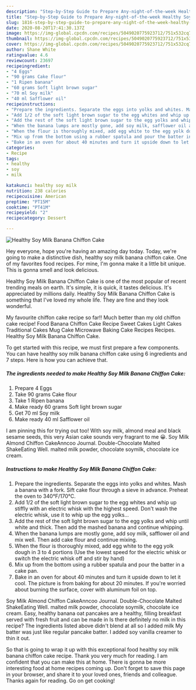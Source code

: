 ```yaml
---
description: "Step-by-Step Guide to Prepare Any-night-of-the-week Healthy Soy Milk Banana Chiffon Cake"
title: "Step-by-Step Guide to Prepare Any-night-of-the-week Healthy Soy Milk Banana Chiffon Cake"
slug: 1816-step-by-step-guide-to-prepare-any-night-of-the-week-healthy-soy-milk-banana-chiffon-cake
date: 2020-08-20T17:41:30.137Z
image: https://img-global.cpcdn.com/recipes/5049020775923712/751x532cq70/healthy-soy-milk-banana-chiffon-cake-recipe-main-photo.jpg
thumbnail: https://img-global.cpcdn.com/recipes/5049020775923712/751x532cq70/healthy-soy-milk-banana-chiffon-cake-recipe-main-photo.jpg
cover: https://img-global.cpcdn.com/recipes/5049020775923712/751x532cq70/healthy-soy-milk-banana-chiffon-cake-recipe-main-photo.jpg
author: Shane White
ratingvalue: 4.6
reviewcount: 23697
recipeingredient:
- "4 Eggs"
- "90 grams Cake flour"
- "1 Ripen banana"
- "60 grams Soft light brown sugar"
- "70 ml Soy milk"
- "40 ml Safflower oil"
recipeinstructions:
- "Prepare the ingredients. Separate the eggs into yolks and whites. Mash a banana with a fork. Sift cake flour through a sieve in advance. Preheat the oven to 340°F/170°C."
- "Add 1/2 of the soft light brown sugar to the egg whites and whip up stiffly with an electric whisk with the highest speed. Don&#39;t wash the electric whisk, use it to whip up the egg yolks..."
- "Add the rest of the soft light brown sugar to the egg yolks and whip until white and thick. Then add the mashed banana and continue whipping."
- "When the banana lumps are mostly gone, add soy milk, safflower oil and mix well. Then add cake flour and continue mixing."
- "When the flour is thoroughly mixed, add egg white to the egg yolk dough in 3 to 4 portions (Use the lowest speed for the electric whisk or switch the electric whisk off and stir by hand)"
- "Mix up from the bottom using a rubber spatula and pour the batter in a cake pan."
- "Bake in an oven for about 40 minutes and turn it upside down to let it cool. The picture is from baking for about 20 minutes. If you&#39;re worried about burning the surface, cover with aluminum foil on top."
categories:
- Recipe
tags:
- healthy
- soy
- milk

katakunci: healthy soy milk 
nutrition: 238 calories
recipecuisine: American
preptime: "PT15M"
cooktime: "PT41M"
recipeyield: "2"
recipecategory: Dessert

---
```



![Healthy Soy Milk Banana Chiffon Cake](https://img-global.cpcdn.com/recipes/5049020775923712/751x532cq70/healthy-soy-milk-banana-chiffon-cake-recipe-main-photo.jpg)

Hey everyone, hope you're having an amazing day today. Today, we're going to make a distinctive dish, healthy soy milk banana chiffon cake. One of my favorites food recipes. For mine, I'm gonna make it a little bit unique. This is gonna smell and look delicious.

Healthy Soy Milk Banana Chiffon Cake is one of the most popular of recent trending meals on earth. It's simple, it is quick, it tastes delicious. It's appreciated by millions daily. Healthy Soy Milk Banana Chiffon Cake is something that I've loved my whole life. They are fine and they look wonderful.

My favourite chiffon cake recipe so far!! Much better than my old chiffon cake recipe! Food Banana Chiffon Cake Recipe Sweet Cakes Light Cakes Traditional Cakes Mug Cake Microwave Baking Cake Recipes Recipes. Healthy Soy Milk Banana Chiffon Cake.


To get started with this recipe, we must first prepare a few components. You can have healthy soy milk banana chiffon cake using 6 ingredients and 7 steps. Here is how you can achieve that.

<!--inarticleads1-->

##### The ingredients needed to make Healthy Soy Milk Banana Chiffon Cake:

1. Prepare 4 Eggs
1. Take 90 grams Cake flour
1. Take 1 Ripen banana
1. Make ready 60 grams Soft light brown sugar
1. Get 70 ml Soy milk
1. Make ready 40 ml Safflower oil


I am pinning this for trying out too! With soy milk, almond meal and black sesame seeds, this very Asian cake sounds very fragrant to me 😀. Soy Milk Almond Chiffon CakeAnncoo Journal. Double-Chocolate Malted ShakeEating Well. malted milk powder, chocolate soymilk, chocolate ice cream. 

<!--inarticleads2-->

##### Instructions to make Healthy Soy Milk Banana Chiffon Cake:

1. Prepare the ingredients. Separate the eggs into yolks and whites. Mash a banana with a fork. Sift cake flour through a sieve in advance. Preheat the oven to 340°F/170°C.
1. Add 1/2 of the soft light brown sugar to the egg whites and whip up stiffly with an electric whisk with the highest speed. Don&#39;t wash the electric whisk, use it to whip up the egg yolks...
1. Add the rest of the soft light brown sugar to the egg yolks and whip until white and thick. Then add the mashed banana and continue whipping.
1. When the banana lumps are mostly gone, add soy milk, safflower oil and mix well. Then add cake flour and continue mixing.
1. When the flour is thoroughly mixed, add egg white to the egg yolk dough in 3 to 4 portions (Use the lowest speed for the electric whisk or switch the electric whisk off and stir by hand)
1. Mix up from the bottom using a rubber spatula and pour the batter in a cake pan.
1. Bake in an oven for about 40 minutes and turn it upside down to let it cool. The picture is from baking for about 20 minutes. If you&#39;re worried about burning the surface, cover with aluminum foil on top.


Soy Milk Almond Chiffon CakeAnncoo Journal. Double-Chocolate Malted ShakeEating Well. malted milk powder, chocolate soymilk, chocolate ice cream. Easy, healthy banana oat pancakes are a healthy, filling breakfast served with fresh fruit and can be made in Is there definitely no milk in this recipe? The ingredients listed above didn&#39;t blend at all so I added milk My batter was just like regular pancake batter. I added soy vanilla creamer to thin it out. 

So that is going to wrap it up with this exceptional food healthy soy milk banana chiffon cake recipe. Thank you very much for reading. I am confident that you can make this at home. There is gonna be more interesting food at home recipes coming up. Don't forget to save this page in your browser, and share it to your loved ones, friends and colleague. Thanks again for reading. Go on get cooking!
